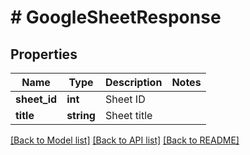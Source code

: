 # # GoogleSheetResponse

## Properties

Name | Type | Description | Notes
------------ | ------------- | ------------- | -------------
**sheet_id** | **int** | Sheet ID |
**title** | **string** | Sheet title |

[[Back to Model list]](../../README.md#models) [[Back to API list]](../../README.md#endpoints) [[Back to README]](../../README.md)
